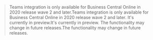 > <span data-ttu-id="885d8-101">Teams integration is only available for Business Central Online in 2020 release wave 2 and later.</span><span class="sxs-lookup"><span data-stu-id="885d8-101">Teams integration is only available for Business Central Online in 2020 release wave 2 and later.</span></span> <span data-ttu-id="885d8-102">It's currently in preview.</span><span class="sxs-lookup"><span data-stu-id="885d8-102">It's currently in preview.</span></span> <span data-ttu-id="885d8-103">The functionality may change in future releases.</span><span class="sxs-lookup"><span data-stu-id="885d8-103">The functionality may change in future releases.</span></span>